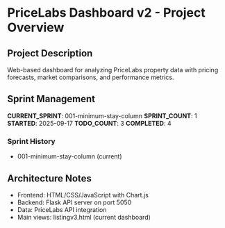 # PriceLabs Dashboard v2 - Project Overview

## Project Description
Web-based dashboard for analyzing PriceLabs property data with pricing forecasts, market comparisons, and performance metrics.

## Sprint Management
**CURRENT_SPRINT**: 001-minimum-stay-column
**SPRINT_COUNT**: 1
**STARTED**: 2025-09-17
**TODO_COUNT**: 3
**COMPLETED**: 4

### Sprint History
- 001-minimum-stay-column (current)

## Architecture Notes
- Frontend: HTML/CSS/JavaScript with Chart.js
- Backend: Flask API server on port 5050
- Data: PriceLabs API integration
- Main views: listingv3.html (current dashboard)